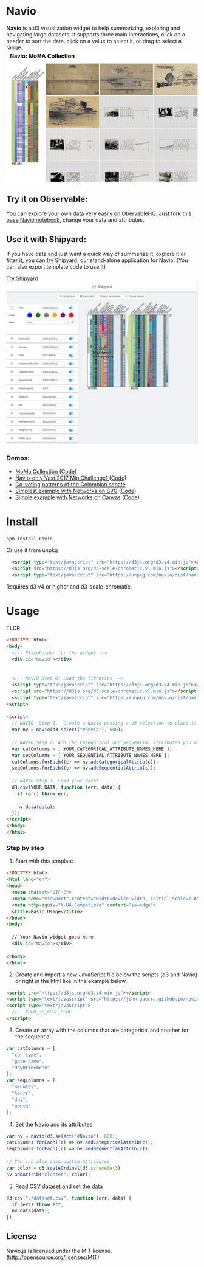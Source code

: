 # Navio

**Navio** is a d3 visualization widget to help summarizing, exploring and navigating large datasets. It supports three main interactions, click on a header to sort the data, click on a value to select it, or drag to select a range.
![Navio Demo with the MoMa Collection](imgs/Navio_MomaExplorer.gif)

## Try it on Observable:

You can explore your own data very easily on ObervableHQ. Just fork [this base Navio notebook](https://beta.observablehq.com/@john-guerra/navio), change your data and attributes.

## Use it with Shipyard:

If you have data and just want a quick way of summarize it, explore it or filter it, you can try Shipyard, our stand-alone application for Navio. (You can also export template code to use it)

[Try Shipyard](https://john-guerra.github.io/shipyard/build/index.html)
![Shipyard demo](https://github.com/john-guerra/shipyard/raw/master/demo.png)

### Demos:

* [MoMa Collection](https://john-guerra.github.io/momaExplorer/) ([Code](https://github.com/john-guerra/momaExplorer))
* [Navio-only Vast 2017 MiniChallenge1 ](http://john-guerra.github.io/navio/example_vastChallenge2017/index.html) ([Code](https://github.com/john-guerra/navio/tree/master/example_vastChallenge2017))
* [Co-voting patterns of the Colombian senate](http://johnguerra.co/viz/senadoColombia)
* [Simplest example with Networks on SVG](https://john-guerra.github.io/navio/example/) ([Code](https://github.com/john-guerra/navio/tree/master/example))
* [Simple example with Networks on Canvas](https://john-guerra.github.io/navio/exampleSenate/) ([Code](https://github.com/john-guerra/navio/tree/master/exampleSenate))

# Install

```js
npm install navio
```

Or use it from unpkg

```html
  <script type="text/javascript" src="https://d3js.org/d3.v4.min.js"></script>
  <script src="https://d3js.org/d3-scale-chromatic.v1.min.js"></script>
  <script type="text/javascript" src="https://unpkg.com/navio/dist/navio.min.js"></script>
```

Requires d3 v4 or higher and d3-scale-chromatic.

# Usage

TLDR
```html
<!DOCTYPE html>
<body>
  <!-- Placeholder for the widget -->
  <div id="navio"></div>


  <!-- NAVIO Step 0: Load the libraries -->
  <script type="text/javascript" src="https://d3js.org/d3.v4.min.js"></script>
  <script src="https://d3js.org/d3-scale-chromatic.v1.min.js"></script>
  <script type="text/javascript" src="https://unpkg.com/navio/dist/navio.min.js"></script>
<script>

<script>
  // NAVIO  Step 1.  Create a Navio passing a d3 selection to place it and an optional height
  var nv = navio(d3.select("#navio"), 600);

  // NAVIO Step 2. Add the Categorical and Sequential attributes you want to use
  var catColumns = [ YOUR_CATEGORICAL_ATTRIBUTE_NAMES_HERE ];
  var seqColumns = [ YOUR_SEQUENTIAL_ATTRIBUTE_NAMES_HERE ];
  catColumns.forEach((c) => nv.addCategoricalAttrib(c));
  seqColumns.forEach((c) => nv.addSequentialAttrib(c));

  // NAVIO Step 3. Load your data!
  d3.csv(YOUR_DATA, function (err, data) {
    if (err) throw err;

    nv.data(data);
  });
</script>
</body>
</html>
```
### Step by step
1. Start with this template
```html
<!DOCTYPE html>
<html lang="en">
<head>
  <meta charset="UTF-8">
  <meta name="viewport" content="width=device-width, initial-scale=1.0">
  <meta http-equiv="X-UA-Compatible" content="ie=edge">
  <title>Basic Usage</title>
</head>
<body>

  // Your Navio widget goes here
  <div id="Navio"></div>

</body>
</html>

```
2. Create and import a new JavaScript file below the scripts (d3 and Navio) or right in the html like in the example below.
```html
<script src="https://d3js.org/d3.v4.min.js"></script>
<script type="text/javascript" src="https://john-guerra.github.io/navio/Navio.js"></script>
<script type="text/javascript">
  //   YOUR_JS_CODE_HERE
</script>
```
3. Create an array with the columns that are categorical and another for the sequential.

```javascript
var catColumns = [
  "car-type",
  "gate-name",
  "dayOfTheWeek"
];
var seqColumns = [
  "minutes",
  "hours",
  "day",
  "month"
];
```
4. Set the Navio and its attributes
``` javascript
var nv = navio(d3.select("#Navio"), 600);
catColumns.forEach((c) => nv.addCategoricalAttrib(c));
seqColumns.forEach((c) => nv.addSequentialAttrib(c));

// You can also pass custom Attributes
var color = d3.scaleOrdinal(d3.schemeSet3)
nv.addAttrib("cluster", color);

```
5. Read CSV dataset and set the data
``` javascript
d3.csv("./dataset.csv", function (err, data) {
  if (err) throw err;
  nv.data(data);
});

```

## License

Navio.js is licensed under the MIT license. (http://opensource.org/licenses/MIT)
